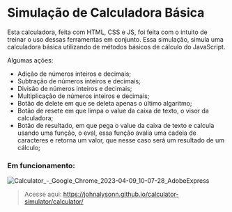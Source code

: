 # Simulação de Calculadora Básica

Esta calculadora, feita com HTML, CSS e JS, foi feita com o intuito de treinar o uso dessas ferramentas em conjunto. Essa simulação, simula uma calculadora básica utilizando de métodos básicos de cálculo do JavaScript.

Algumas ações: 
* Adição de números inteiros e decimais;
* Subtração de números inteiros e decimais;
* Divisão de números inteiros e decimais;
* Multiplicação de números inteiros e decimais;
* Botão de delete em que se deleta apenas o último algaritmo;
* Botão de resete em que limpa o value da caixa de texto, o visor da calculadora;
* Botão de resultado, em que pega o value da caixa de texto e calcula usando uma função, o eval, essa função avalia uma cadeia de caracteres e retorna um valor, que nesse caso será um resultado de um cálculo;

### Em funcionamento:
![Calculator_-_Google_Chrome_2023-04-09_10-07-28_AdobeExpress](https://user-images.githubusercontent.com/104682781/230774599-a18b4b1e-bf33-4566-8a71-93de57ecfd81.gif)

>Acesse aqui: https://johnalysonn.github.io/calculator-simulator/calculator/





